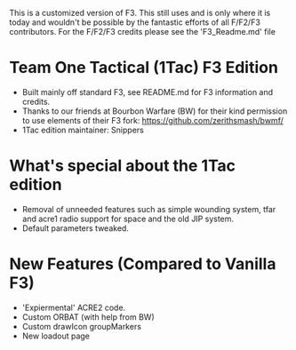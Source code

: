 This is a customized version of F3. This still uses and is only where it is today and wouldn't be possible by the fantastic efforts of all F/F2/F3 contributors.
For the F/F2/F3 credits please see the 'F3_Readme.md' file

# Team One Tactical (1Tac) F3 Edition #
 * Built mainly off standard F3, see README.md for F3 information and credits.
 * Thanks to our friends at Bourbon Warfare (BW) for their kind permission to use elements of their F3 fork: https://github.com/zerithsmash/bwmf/
 * 1Tac edition maintainer: Snippers

# What's special about the 1Tac edition #
 * Removal of unneeded features such as simple wounding system, tfar and acre1 radio support for space and the old JIP system.
 * Default parameters tweaked.

# New Features (Compared to Vanilla F3)
 * 'Expiermental' ACRE2 code.
 * Custom ORBAT (with help from BW)
 * Custom drawIcon groupMarkers
 * New loadout page